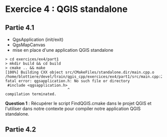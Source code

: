 Exercice 4 : QGIS standalone
============================

Partie 4.1
----------

- QgsApplication (init/exit)
- QgsMapCanvas
- mise en place d'une application QGIS standalone

````
> cd exercices/ex4/part1
> mkdir build && cd build
> cmake .. && make
[100%] Building CXX object src/CMakeFiles/standalone.dir/main.cpp.o
/home/blottiere/devel/train/qgis_cpp/exercices/ex4/part1/src/main.cpp:2:28: fatal error: qgsapplication.h: No such file or directory
 #include <qgsapplication.h>
                            ^
compilation terminated.
````

**Question 1** : Récupérer le script FindQGIS.cmake dans le projet QGIS et l'utiliser dans notre contexte pour compiler notre application QGIS standalone.

Partie 4.2
----------
